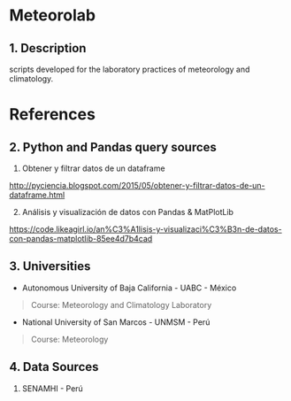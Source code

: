 # Meteorolab

## 1. Description

scripts developed for the laboratory practices of meteorology and climatology.

# References

## 2. Python and Pandas query sources

1. Obtener y filtrar datos de un dataframe

http://pyciencia.blogspot.com/2015/05/obtener-y-filtrar-datos-de-un-dataframe.html

2. Análisis y visualización de datos con Pandas & MatPlotLib

https://code.likeagirl.io/an%C3%A1lisis-y-visualizaci%C3%B3n-de-datos-con-pandas-matplotlib-85ee4d7b4cad


## 3. Universities

- Autonomous University of Baja California - UABC - México
> Course: Meteorology and Climatology Laboratory

- National University of San Marcos - UNMSM - Perú
> Course: Meteorology

## 4. Data Sources

1. SENAMHI - Perú

